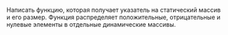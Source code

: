 Написать функцию, которая получает указатель на статический массив и его размер. Функция
распределяет положительные, отрицательные и нулевые элементы в отдельные динамические
массивы.
